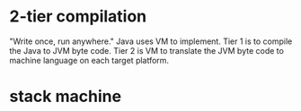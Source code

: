 # 2-tier compilation

"Write once, run anywhere." Java uses VM to implement.
Tier 1 is to compile the Java to JVM byte code.
Tier 2 is VM to translate the JVM byte code to machine language on each target platform.

# stack machine